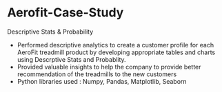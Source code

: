 # Aerofit-Case-Study

Descriptive Stats & Probability

- Performed descriptive analytics to create a customer profile for each AeroFit treadmill product by developing appropriate tables and charts using Descrptive Stats and           Probablity.
- Provided valuable insights to help the company to provide better recommendation of the treadmills to the new customers
- Python libraries used : Numpy, Pandas, Matplotlib, Seaborn
